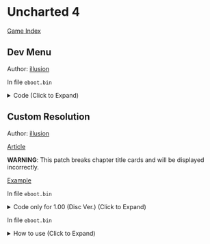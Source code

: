 # Uncharted 4

[Game Index](README.md#games)

## Dev Menu

Author: [illusion](https://github.com/illusion0001)

In file `eboot.bin`

<details>
<summary>Code (Click to Expand)</summary>

```
1.00
F6 C2 01 75 34 84 C9 74 30

F6 C2 01 75 34 84 C9 75 30
```

</details>

## Custom Resolution

Author: [illusion](https://github.com/illusion0001)

[Article](https://illusion0001.github.io/patches/2021/04/16/u4-60fps-dream/)

**WARNING**: This patch breaks chapter title cards and will be displayed incorrectly.

[Example](https://cdn.discordapp.com/attachments/650395105479360514/832654624665763850/20210417_011904_00093533.png)

In file `eboot.bin`

<details>
<summary>Code only for 1.00 (Disc Ver.) (Click to Expand)</summary>

```
# framelock 0 (60fps unlock)

C7 83 E4 2F 00 00 01 00 00 00

C7 83 E4 2F 00 00 00 00 00 00

# triple buffering

C7 80 50 0C 00 00 00 00 00 00

C7 80 50 0C 00 00 01 00 00 00

# res hack

48 BA 40 06 00 00 84 03 00 00

48 BA C0 03 00 00 1C 02 00 00 # customize your resolution setting here (960x540)
                              # you may change string "Switch on/off 900p" to match your resolution change

48 BA 00 05 00 00 D0 02 00 00 # (1280x720) for Neo
```

</details>

In file `eboot.bin`

<details>
<summary>How to use (Click to Expand)</summary>

Install custom resolution and dev menu patch above

Open Dev Menu with L3 Touchpad Right, Go into Display -> Frame Settings

Change the following settings:

Enable Switch on/off 900p (light blue -> light red)

(Optional) Disable FPS in msgcon to hide fps statistics.

</details>
